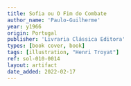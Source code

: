 ```yaml
---
title: Sofia ou O Fim do Combate
author_name: 'Paulo-Guilherme'
year: y1966
origin: Portugal
publisher: 'Livraria Clássica Editora'
types: [book cover, book]
tags: [illustration, "Henri Troyat"]
ref: sol-010-0014
layout: artifact
date_added: 2022-02-17
---
```

